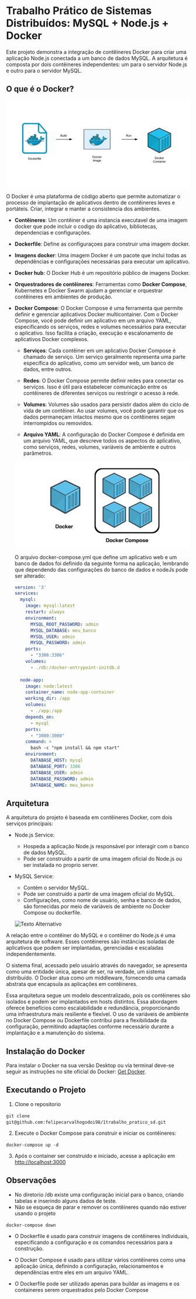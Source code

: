 # Trabalho Prático de Sistemas Distribuídos: MySQL + Node.js + Docker

Este projeto demonstra a integração de contêineres Docker para criar uma aplicação Node.js conectada a um banco de dados MySQL. A arquitetura é composta por dois contêineres independentes: um para o servidor Node.js e outro para o servidor MySQL.

## O que é o Docker?

![Texto Alternativo](img/docker.png)

O Docker é uma plataforma de código aberto que permite automatizar o processo de implantação de aplicativos dentro de contêineres leves e portáteis. Criar, integrar e manter a consistencia dos ambientes.

- <strong>Contêineres</strong>: Um contêiner é uma instancia executavel de uma imagem docker que pode incluir o codigo do aplicativo, bibliotecas, dependencias e configurações.

- <strong>Dockerfile</strong>: Define as configuraçoes para construir uma imagem docker.

- <strong>Imagens docker</strong>: Uma imagem Docker é um pacote que inclui todas as dependências e configurações necessárias para executar um aplicativo.

- <strong>Docker hub</strong>: O Docker Hub é um repositório público de imagens Docker. 

- <strong>Orquestradores de contêineres</strong>: Ferramentas como <strong>Docker Compose</strong>, Kubernetes e Docker Swarm ajudam a gerenciar e orquestrar contêineres em ambientes de produção.

- <strong>Docker Compose</strong>: 
O Docker Compose é uma ferramenta que permite definir e gerenciar aplicativos Docker multicontainer. Com o Docker Compose, você pode definir um aplicativo em um arquivo YAML, especificando os serviços, redes e volumes necessários para executar o aplicativo. Isso facilita a criação, execução e escalonamento de aplicativos Docker complexos.

  - <strong>Serviços</strong>: Cada contêiner em um aplicativo Docker Compose é chamado de serviço. Um serviço geralmente representa uma parte específica do aplicativo, como um servidor web, um banco de dados, entre outros.

  - <strong>Redes</strong>: O Docker Compose permite definir redes para conectar os serviços. Isso é útil para estabelecer comunicação entre os contêineres de diferentes serviços ou restringir o acesso à rede.

  - <strong>Volumes</strong>: Volumes são usados para persistir dados além do ciclo de vida de um contêiner. Ao usar volumes, você pode garantir que os dados permaneçam intactos mesmo que os contêineres sejam interrompidos ou removidos.

  - <strong>Arquivo YAML</strong>: A configuração do Docker Compose é definida em um arquivo YAML, que descreve todos os aspectos do aplicativo, como serviços, redes, volumes, variáveis de ambiente e outros parâmetros.

  ![Texto Alternativo](img/docker-compose.png)

  O arquivo docker-compose.yml que define um aplicativo web e um banco de dados foi definido da seguinte forma na aplicação, lembrando que dependendo das configurações do banco de dados e nodeJs pode ser alterado:

  ```yaml
  version: '3'
  services:
    mysql:
      image: mysql:latest
      restart: always
      environment:
        MYSQL_ROOT_PASSWORD: admin
        MYSQL_DATABASE: meu_banco
        MYSQL_USER: admin
        MYSQL_PASSWORD: admin
      ports:
        - "3306:3306"
      volumes:
        - ./db:/docker-entrypoint-initdb.d
        
    node-app:
      image: node:latest
      container_name: node-app-container
      working_dir: /app
      volumes:
        - ./app:/app
      depends_on:
        - mysql
      ports:
        - "3000:3000"
      command: >
        bash -c "npm install && npm start"
      environment:
        DATABASE_HOST: mysql
        DATABASE_PORT: 3306
        DATABASE_USER: admin
        DATABASE_PASSWORD: admin
        DATABASE_NAME: meu_banco

## Arquitetura
A arquitetura do projeto é baseada em contêineres Docker, com dois serviços principais:

- Node.js Service:
  - Hospeda a aplicação Node.js responsável por interagir com o banco de dados MySQL.
  - Pode ser construído a partir de uma imagem oficial do Node.js ou ser instalada no proprio server.

- MySQL Service:
  - Contém o servidor MySQL.
  - Pode ser construído a partir de uma imagem oficial do MySQL.
  - Configurações, como nome de usuário, senha e banco de dados, são fornecidas por meio de variáveis de ambiente no Docker Compose ou dockerfile.

  ![Texto Alternativo](img/node-mysql.png)

 A relação entre o contêiner do MySQL e o contêiner do Node.js é uma arquitetura de software. Esses contêineres são instâncias isoladas de aplicativos que podem ser implantadas, gerenciadas e escaladas independentemente.

O sistema final, acessado pelo usuário através do navegador, se apresenta como uma entidade única, apesar de ser, na verdade, um sistema distribuído. O Docker atua como um middleware, fornecendo uma camada abstrata que encapsula as aplicações em contêineres.

Essa arquitetura segue um modelo descentralizado, pois os contêineres são isolados e podem ser implantados em hosts distintos. Essa abordagem oferece benefícios como escalabilidade e redundância, proporcionando uma infraestrutura mais resiliente e flexível. O uso de variáveis de ambiente no Docker Compose ou Dockerfile contribui para a flexibilidade da configuração, permitindo adaptações conforme necessário durante a implantação e a manutenção do sistema.

## Instalação do Docker
  Para instalar o Docker na sua versão Desktop ou via terminal deve-se seguir as instruções no site oficial do Docker: <a href="https://docs.docker.com/get-docker/">Get Docker</a>.

## Executando o Projeto
1. Clone o repositorio

`git clone git@github.com:felipecarvalhogodoi98/1trabalho_pratico_sd.git`

2. Execute o Docker Compose para construir e iniciar os contêineres:

`docker-compose up -d`

3. Após o container ser construido e iniciado, acesse a aplicação em <a href="http://localhost:3000">http://localhost:3000</a>

## Observações
- No diretorio /db existe uma configuração inicial para o banco, criando tabelas e inserindo alguns dados de teste.
- Não se esqueça de parar e remover os contêineres quando não estiver usando o projeto

`docker-compose down`

- O Dockerfile é usado para construir imagens de contêineres individuais, especificando a configuração e os comandos necessários para a construção.

- O Docker Compose é usado para utilizar vários contêineres como uma aplicação única, definindo a configuração, relacionamentos e dependências entre eles em um arquivo YAML.

- O Dockerfile pode ser utilizado apenas para buildar as imagens e os containeres serem orquestrados pelo Docker Compose

